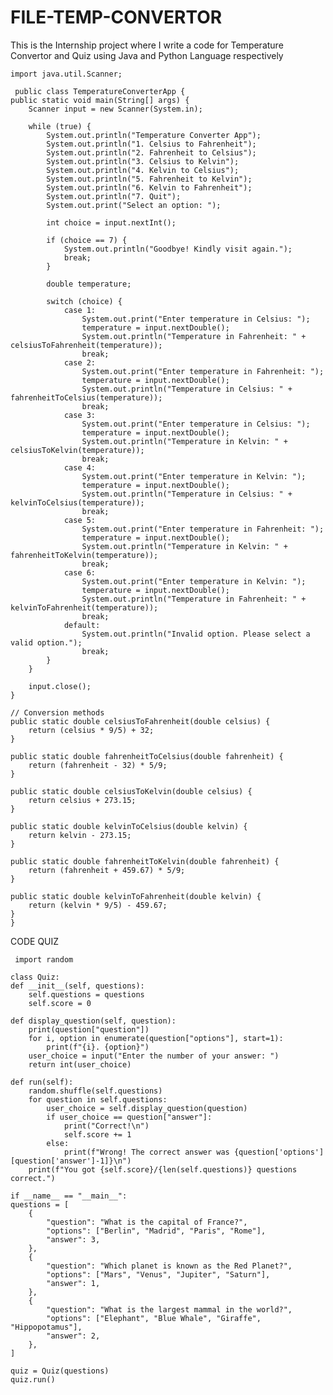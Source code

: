 # FILE-TEMP-CONVERTOR
This is the Internship project where I write a code for Temperature Convertor and Quiz  using Java and Python  Language respectively

    import java.util.Scanner;

     public class TemperatureConverterApp {
    public static void main(String[] args) {
        Scanner input = new Scanner(System.in);
        
        while (true) {
            System.out.println("Temperature Converter App");
            System.out.println("1. Celsius to Fahrenheit");
            System.out.println("2. Fahrenheit to Celsius");
            System.out.println("3. Celsius to Kelvin");
            System.out.println("4. Kelvin to Celsius");
            System.out.println("5. Fahrenheit to Kelvin");
            System.out.println("6. Kelvin to Fahrenheit");
            System.out.println("7. Quit");
            System.out.print("Select an option: ");

            int choice = input.nextInt();
            
            if (choice == 7) {
                System.out.println("Goodbye! Kindly visit again.");
                break;
            }
            
            double temperature;
            
            switch (choice) {
                case 1:
                    System.out.print("Enter temperature in Celsius: ");
                    temperature = input.nextDouble();
                    System.out.println("Temperature in Fahrenheit: " + celsiusToFahrenheit(temperature));
                    break;
                case 2:
                    System.out.print("Enter temperature in Fahrenheit: ");
                    temperature = input.nextDouble();
                    System.out.println("Temperature in Celsius: " + fahrenheitToCelsius(temperature));
                    break;
                case 3:
                    System.out.print("Enter temperature in Celsius: ");
                    temperature = input.nextDouble();
                    System.out.println("Temperature in Kelvin: " + celsiusToKelvin(temperature));
                    break;
                case 4:
                    System.out.print("Enter temperature in Kelvin: ");
                    temperature = input.nextDouble();
                    System.out.println("Temperature in Celsius: " + kelvinToCelsius(temperature));
                    break;
                case 5:
                    System.out.print("Enter temperature in Fahrenheit: ");
                    temperature = input.nextDouble();
                    System.out.println("Temperature in Kelvin: " + fahrenheitToKelvin(temperature));
                    break;
                case 6:
                    System.out.print("Enter temperature in Kelvin: ");
                    temperature = input.nextDouble();
                    System.out.println("Temperature in Fahrenheit: " + kelvinToFahrenheit(temperature));
                    break;
                default:
                    System.out.println("Invalid option. Please select a valid option.");
                    break;
            }
        }
        
        input.close();
    }
    
    // Conversion methods
    public static double celsiusToFahrenheit(double celsius) {
        return (celsius * 9/5) + 32;
    }
    
    public static double fahrenheitToCelsius(double fahrenheit) {
        return (fahrenheit - 32) * 5/9;
    }
    
    public static double celsiusToKelvin(double celsius) {
        return celsius + 273.15;
    }
    
    public static double kelvinToCelsius(double kelvin) {
        return kelvin - 273.15;
    }
    
    public static double fahrenheitToKelvin(double fahrenheit) {
        return (fahrenheit + 459.67) * 5/9;
    }
    
    public static double kelvinToFahrenheit(double kelvin) {
        return (kelvin * 9/5) - 459.67;
    }
    }



CODE QUIZ

     import random

    class Quiz:
    def __init__(self, questions):
        self.questions = questions
        self.score = 0

    def display_question(self, question):
        print(question["question"])
        for i, option in enumerate(question["options"], start=1):
            print(f"{i}. {option}")
        user_choice = input("Enter the number of your answer: ")
        return int(user_choice)

    def run(self):
        random.shuffle(self.questions)
        for question in self.questions:
            user_choice = self.display_question(question)
            if user_choice == question["answer"]:
                print("Correct!\n")
                self.score += 1
            else:
                print(f"Wrong! The correct answer was {question['options'][question['answer']-1]}\n")
        print(f"You got {self.score}/{len(self.questions)} questions correct.")

    if __name__ == "__main__":
    questions = [
        {
            "question": "What is the capital of France?",
            "options": ["Berlin", "Madrid", "Paris", "Rome"],
            "answer": 3,
        },
        {
            "question": "Which planet is known as the Red Planet?",
            "options": ["Mars", "Venus", "Jupiter", "Saturn"],
            "answer": 1,
        },
        {
            "question": "What is the largest mammal in the world?",
            "options": ["Elephant", "Blue Whale", "Giraffe", "Hippopotamus"],
            "answer": 2,
        },
    ]

    quiz = Quiz(questions)
    quiz.run()

